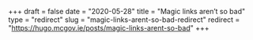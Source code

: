 +++ 
draft = false
date = "2020-05-28"
title = "Magic links aren’t so bad"
type = "redirect"
slug = "magic-links-arent-so-bad-redirect"
redirect = "https://hugo.mcgov.ie/posts/magic-links-arent-so-bad"
+++
